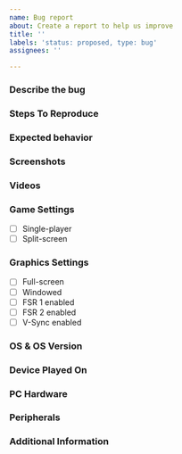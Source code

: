 ```yaml
---
name: Bug report
about: Create a report to help us improve
title: ''
labels: 'status: proposed, type: bug'
assignees: ''

---
```


<!-- As you are filling out this template, please feel free to delete the descriptions (surrounded by the arrows) if they bother you. -->

### Describe the bug

<!-- A clear and concise description of what happened. -->

### Steps To Reproduce

<!-- Please provide as much detail as you are able to describe what you did leading up to when the unexpected behavior occurred. -->

### Expected behavior

<!-- A clear and concise description of what you expected to happen. -->

### Screenshots

<!-- If applicable, add screenshots to help explain your problem. -->

### Videos

<!-- If applicable, and if you are able, take a video (either screen recording or record with phone) of the bug occurring and upload it to YouTube, Google Drive, etc., and share the link here -->

### Game Settings

- [ ] Single-player
- [ ] Split-screen

### Graphics Settings

- [ ] Full-screen
- [ ] Windowed
- [ ] FSR 1 enabled
- [ ] FSR 2 enabled
- [ ] V-Sync enabled

### OS & OS Version

<!-- [e.g. Windows 11] -->

### Device Played On

<!-- [e.g. Custom PC, Steam Deck, MacBook, etc.] -->

### PC Hardware

<!-- Only necessary if playing on a custom PC, prebuilt PC, or laptop. Otherwise, leave this section blank or delete it. -->
<!-- Please list as many parts as you can. -->

### Peripherals

<!-- [e.g. keyboard + mouse, controller, 2x controllers, etc.] <!-- If controllers used, please list specific brand & model -->

### Additional Information

<!-- Any other details that you believe are important for us to know. -->
